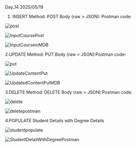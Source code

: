 Day_14 
2025/05/19 

1. INSERT
Method: POST
Body (raw > JSON): Postman code:

![post](https://github.com/user-attachments/assets/bda91878-29f5-4c85-b965-5ad976845805)

![InputCoursePost](https://github.com/user-attachments/assets/1b48c890-fecc-4a8d-add0-13d8a5ce9f11)

![InputCourseinMDB](https://github.com/user-attachments/assets/5bafe140-361b-4cb4-8ee7-ee7408efa2ef)

2.UPDATE
Method: PUT
Body (raw > JSON):Postman
code:

![put](https://github.com/user-attachments/assets/4d489ed8-bc8d-49fa-a5db-f5c913b4330b)

![UpdateContentPut](https://github.com/user-attachments/assets/6a00ba0a-1d70-4930-9afb-ad6a0560c0bd)

![UpdatedContentPutMDB](https://github.com/user-attachments/assets/2f0aad3d-acbd-4db7-ace0-bcdd176302f6)

3.DELETE
Method: DELETE
Body (raw > JSON):Postman
code:

![delete](https://github.com/user-attachments/assets/64e26895-b6e9-4539-a160-0ad065f56b9e)

![deletepostman](https://github.com/user-attachments/assets/0cc89d14-2599-4fd0-88ac-4d07ebb9ef85)


4.POPULATE
Student Details with Degree Details

![studentpopulate](https://github.com/user-attachments/assets/5e179aea-8ff0-4407-86af-9dd7e4d67e5c)

![StudentDetailWithDegreePostman ](https://github.com/user-attachments/assets/5a88f0a0-6dea-4916-bf75-594c44195772)




